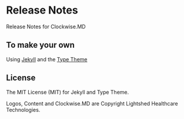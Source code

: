 # Release Notes

Release Notes for Clockwise.MD

## To make your own

Using [Jekyll](http://jekyllrb.com) and the [Type Theme](https://rohanchandra.github.io/project/type/)

## License

The MIT License (MIT) for Jekyll and Type Theme.

Logos, Content and Clockwise.MD are Copyright Lightshed Healthcare Technologies.
